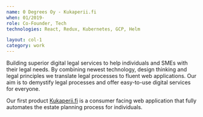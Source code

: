 ```yaml
---
name: 0 Degrees Oy - Kukaperii.fi
when: 01/2019-
role: Co-Founder, Tech
technologies: React, Redux, Kubernetes, GCP, Helm

layout: col-1
category: work
---
```


Building superior digital legal services to help individuals and SMEs with their legal needs. By combining newest technology, design thinking and legal principles we translate legal processes to fluent web applications. Our aim is to demystify legal processes and offer easy-to-use digital services for everyone. 

Our first product [Kukaperii.fi](https://kukaperii.fi) is a consumer facing web application that fully automates the estate planning process for individuals.